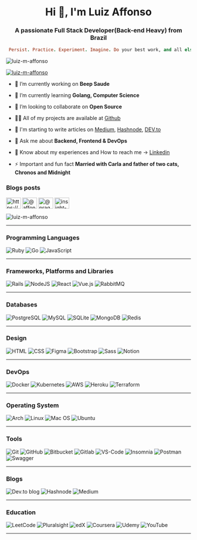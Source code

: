 <h1 align="center">Hi 👋, I'm Luiz Affonso</h1>
<h3 align="center">A passionate Full Stack Developer(Back-end Heavy) from Brazil</h3>

```ruby
 Persist. Practice. Experiment. Imagine. Do your best work, and all else will follow. - Sandi Metz
```

<p align="left"> <img src="https://komarev.com/ghpvc/?username=luiz-m-affonso&label=Profile%20views&color=0e75b6&style=flat" alt="luiz-m-affonso" /> </p>

<p align="left"> <a href="https://github.com/ryo-ma/github-profile-trophy"><img src="https://github-profile-trophy.vercel.app/?username=luiz-m-affonso&theme=onedark&row=2" alt="luiz-m-affonso" /></a> </p>

- 🔭 I’m currently working on **Beep Saude**

- 🌱 I’m currently learning **Golang, Computer Science**

- 👯 I’m looking to collaborate on **Open Source**

- 👨‍💻 All of my projects are available at [Github](https://github.com/luiz-m-affonso)

- 📝 I'm starting to write articles on [Medium](https://medium.com/@pragmatic.engineer), [Hashnode](https://hashnode.com/@affonsoluiz), [DEV.to](https://dev.to/luizmaffonso)

- 💬 Ask me about **Backend, Frontend & DevOps**

- 📄 Know about my experiences and How to reach me -> [Linkedin](https://www.linkedin.com/in/luiz-affonsosouza/)

- ⚡ Important and fun fact **Married with Carla and father of two cats, Chronos and Midnight**

### Blogs posts
<!-- BLOG-POST-LIST:START -->
<p align="left">
<a href="https://dev.to/https://dev.to/luizmaffonso" target="blank"><img align="center" src="https://raw.githubusercontent.com/rahuldkjain/github-profile-readme-generator/master/src/images/icons/Social/devto.svg" alt="https://dev.to/luizmaffonso" height="30" width="40" /></a>
<a href="https://hashnode.com/@affonsoluiz" target="blank"><img align="center" src="https://raw.githubusercontent.com/rahuldkjain/github-profile-readme-generator/master/src/images/icons/Social/hashnode.svg" alt="@affonsoluiz" height="30" width="40" /></a>
<a href="https://medium.com/@pragmatic.engineer" target="blank"><img align="center" src="https://raw.githubusercontent.com/rahuldkjain/github-profile-readme-generator/master/src/images/icons/Social/medium.svg" alt="@pragmatic.engineer" height="30" width="40" /></a>
<a href="https://www.leetcode.com/insight-creator" target="blank"><img align="center" src="https://raw.githubusercontent.com/rahuldkjain/github-profile-readme-generator/master/src/images/icons/Social/leet-code.svg" alt="insight-creator" height="30" width="40" /></a>
</p>
<!-- BLOG-POST-LIST:END -->

<!-- <h3 align="left">Languages and Tools:</h3>
<p align="left"> <a href="https://angular.io" target="_blank" rel="noreferrer"> <img src="https://angular.io/assets/images/logos/angular/angular.svg" alt="angular" width="40" height="40"/> </a> <a href="https://aws.amazon.com" target="_blank" rel="noreferrer"> <img src="https://raw.githubusercontent.com/devicons/devicon/master/icons/amazonwebservices/amazonwebservices-original-wordmark.svg" alt="aws" width="40" height="40"/> </a> <a href="https://azure.microsoft.com/en-in/" target="_blank" rel="noreferrer"> <img src="https://www.vectorlogo.zone/logos/microsoft_azure/microsoft_azure-icon.svg" alt="azure" width="40" height="40"/> </a> <a href="https://getbootstrap.com" target="_blank" rel="noreferrer"> <img src="https://raw.githubusercontent.com/devicons/devicon/master/icons/bootstrap/bootstrap-plain-wordmark.svg" alt="bootstrap" width="40" height="40"/> </a> <a href="https://www.w3schools.com/css/" target="_blank" rel="noreferrer"> <img src="https://raw.githubusercontent.com/devicons/devicon/master/icons/css3/css3-original-wordmark.svg" alt="css3" width="40" height="40"/> </a> <a href="https://www.cypress.io" target="_blank" rel="noreferrer"> <img src="https://raw.githubusercontent.com/simple-icons/simple-icons/6e46ec1fc23b60c8fd0d2f2ff46db82e16dbd75f/icons/cypress.svg" alt="cypress" width="40" height="40"/> </a> <a href="https://www.docker.com/" target="_blank" rel="noreferrer"> <img src="https://raw.githubusercontent.com/devicons/devicon/master/icons/docker/docker-original-wordmark.svg" alt="docker" width="40" height="40"/> </a> <a href="https://dotnet.microsoft.com/" target="_blank" rel="noreferrer"> <img src="https://raw.githubusercontent.com/devicons/devicon/master/icons/dot-net/dot-net-original-wordmark.svg" alt="dotnet" width="40" height="40"/> </a> <a href="https://www.elastic.co" target="_blank" rel="noreferrer"> <img src="https://www.vectorlogo.zone/logos/elastic/elastic-icon.svg" alt="elasticsearch" width="40" height="40"/> </a> <a href="https://elixir-lang.org" target="_blank" rel="noreferrer"> <img src="https://www.vectorlogo.zone/logos/elixir-lang/elixir-lang-icon.svg" alt="elixir" width="40" height="40"/> </a> <a href="https://expressjs.com" target="_blank" rel="noreferrer"> <img src="https://raw.githubusercontent.com/devicons/devicon/master/icons/express/express-original-wordmark.svg" alt="express" width="40" height="40"/> </a> <a href="https://www.figma.com/" target="_blank" rel="noreferrer"> <img src="https://www.vectorlogo.zone/logos/figma/figma-icon.svg" alt="figma" width="40" height="40"/> </a> <a href="https://firebase.google.com/" target="_blank" rel="noreferrer"> <img src="https://www.vectorlogo.zone/logos/firebase/firebase-icon.svg" alt="firebase" width="40" height="40"/> </a> <a href="https://www.gatsbyjs.com/" target="_blank" rel="noreferrer"> <img src="https://www.vectorlogo.zone/logos/gatsbyjs/gatsbyjs-icon.svg" alt="gatsby" width="40" height="40"/> </a> <a href="https://git-scm.com/" target="_blank" rel="noreferrer"> <img src="https://www.vectorlogo.zone/logos/git-scm/git-scm-icon.svg" alt="git" width="40" height="40"/> </a> <a href="https://golang.org" target="_blank" rel="noreferrer"> <img src="https://raw.githubusercontent.com/devicons/devicon/master/icons/go/go-original.svg" alt="go" width="40" height="40"/> </a> <a href="https://heroku.com" target="_blank" rel="noreferrer"> <img src="https://www.vectorlogo.zone/logos/heroku/heroku-icon.svg" alt="heroku" width="40" height="40"/> </a> <a href="https://www.w3.org/html/" target="_blank" rel="noreferrer"> <img src="https://raw.githubusercontent.com/devicons/devicon/master/icons/html5/html5-original-wordmark.svg" alt="html5" width="40" height="40"/> </a> <a href="https://developer.mozilla.org/en-US/docs/Web/JavaScript" target="_blank" rel="noreferrer"> <img src="https://raw.githubusercontent.com/devicons/devicon/master/icons/javascript/javascript-original.svg" alt="javascript" width="40" height="40"/> </a> <a href="https://kafka.apache.org/" target="_blank" rel="noreferrer"> <img src="https://www.vectorlogo.zone/logos/apache_kafka/apache_kafka-icon.svg" alt="kafka" width="40" height="40"/> </a> <a href="https://kubernetes.io" target="_blank" rel="noreferrer"> <img src="https://www.vectorlogo.zone/logos/kubernetes/kubernetes-icon.svg" alt="kubernetes" width="40" height="40"/> </a> <a href="https://www.linux.org/" target="_blank" rel="noreferrer"> <img src="https://raw.githubusercontent.com/devicons/devicon/master/icons/linux/linux-original.svg" alt="linux" width="40" height="40"/> </a> <a href="https://www.mongodb.com/" target="_blank" rel="noreferrer"> <img src="https://raw.githubusercontent.com/devicons/devicon/master/icons/mongodb/mongodb-original-wordmark.svg" alt="mongodb" width="40" height="40"/> </a> <a href="https://www.microsoft.com/en-us/sql-server" target="_blank" rel="noreferrer"> <img src="https://www.svgrepo.com/show/303229/microsoft-sql-server-logo.svg" alt="mssql" width="40" height="40"/> </a> <a href="https://www.mysql.com/" target="_blank" rel="noreferrer"> <img src="https://raw.githubusercontent.com/devicons/devicon/master/icons/mysql/mysql-original-wordmark.svg" alt="mysql" width="40" height="40"/> </a> <a href="https://nextjs.org/" target="_blank" rel="noreferrer"> <img src="https://cdn.worldvectorlogo.com/logos/nextjs-2.svg" alt="nextjs" width="40" height="40"/> </a> <a href="https://www.nginx.com" target="_blank" rel="noreferrer"> <img src="https://raw.githubusercontent.com/devicons/devicon/master/icons/nginx/nginx-original.svg" alt="nginx" width="40" height="40"/> </a> <a href="https://nodejs.org" target="_blank" rel="noreferrer"> <img src="https://raw.githubusercontent.com/devicons/devicon/master/icons/nodejs/nodejs-original-wordmark.svg" alt="nodejs" width="40" height="40"/> </a> <a href="https://www.postgresql.org" target="_blank" rel="noreferrer"> <img src="https://raw.githubusercontent.com/devicons/devicon/master/icons/postgresql/postgresql-original-wordmark.svg" alt="postgresql" width="40" height="40"/> </a> <a href="https://postman.com" target="_blank" rel="noreferrer"> <img src="https://www.vectorlogo.zone/logos/getpostman/getpostman-icon.svg" alt="postman" width="40" height="40"/> </a> <a href="https://www.rabbitmq.com" target="_blank" rel="noreferrer"> <img src="https://www.vectorlogo.zone/logos/rabbitmq/rabbitmq-icon.svg" alt="rabbitMQ" width="40" height="40"/> </a> <a href="https://rubyonrails.org" target="_blank" rel="noreferrer"> <img src="https://raw.githubusercontent.com/devicons/devicon/master/icons/rails/rails-original-wordmark.svg" alt="rails" width="40" height="40"/> </a> <a href="https://reactjs.org/" target="_blank" rel="noreferrer"> <img src="https://raw.githubusercontent.com/devicons/devicon/master/icons/react/react-original-wordmark.svg" alt="react" width="40" height="40"/> </a> <a href="https://redis.io" target="_blank" rel="noreferrer"> <img src="https://raw.githubusercontent.com/devicons/devicon/master/icons/redis/redis-original-wordmark.svg" alt="redis" width="40" height="40"/> </a> <a href="https://www.ruby-lang.org/en/" target="_blank" rel="noreferrer"> <img src="https://raw.githubusercontent.com/devicons/devicon/master/icons/ruby/ruby-original.svg" alt="ruby" width="40" height="40"/> </a> <a href="https://sass-lang.com" target="_blank" rel="noreferrer"> <img src="https://raw.githubusercontent.com/devicons/devicon/master/icons/sass/sass-original.svg" alt="sass" width="40" height="40"/> </a> <a href="https://www.sqlite.org/" target="_blank" rel="noreferrer"> <img src="https://www.vectorlogo.zone/logos/sqlite/sqlite-icon.svg" alt="sqlite" width="40" height="40"/> </a> <a href="https://www.typescriptlang.org/" target="_blank" rel="noreferrer"> <img src="https://raw.githubusercontent.com/devicons/devicon/master/icons/typescript/typescript-original.svg" alt="typescript" width="40" height="40"/> </a> <a href="https://webpack.js.org" target="_blank" rel="noreferrer"> <img src="https://raw.githubusercontent.com/devicons/devicon/d00d0969292a6569d45b06d3f350f463a0107b0d/icons/webpack/webpack-original-wordmark.svg" alt="webpack" width="40" height="40"/> </a> </p> -->

<!-- <h3 align="left">Support:</h3>
<p><a href="https://www.buymeacoffee.com/https://www.buymeacoffee.com/luizmaffon6"> <img align="left" src="https://cdn.buymeacoffee.com/buttons/v2/default-yellow.png" height="50" width="210" alt="https://www.buymeacoffee.com/luizmaffon6" /></a></p><br><br> -->
<!-- 
<p><img align="left" src="https://github-readme-stats.vercel.app/api/top-langs?username=luiz-m-affonso&show_icons=true&locale=en&layout=compact" alt="luiz-m-affonso" /></p>

<p>&nbsp;<img align="center" src="https://github-readme-stats.vercel.app/api?username=luiz-m-affonso&show_icons=true&locale=en" alt="luiz-m-affonso" /></p> -->

<p><img align="center" src="https://github-readme-streak-stats.herokuapp.com/?user=luiz-m-affonso&&theme=dark" alt="luiz-m-affonso" /></p>

____________________________

### **Programming Languages**

  ![Ruby](https://img.shields.io/badge/ruby-%23CC342D.svg?style=for-the-badge&logo=ruby&logoColor=white)
  ![Go](https://img.shields.io/badge/go-%2300ADD8.svg?style=for-the-badge&logo=go&logoColor=white)
  ![JavaScript](https://img.shields.io/badge/javascript-%23323330.svg?style=for-the-badge&logo=javascript&logoColor=%23F7DF1E)
____________________________

### **Frameworks, Platforms and Libraries**

  ![Rails](https://img.shields.io/badge/Ruby_on_Rails-CC0000?style=for-the-badge&logo=ruby-on-rails&logoColor=white)
  ![NodeJS](https://img.shields.io/badge/Node.js-339933?style=for-the-badge&logo=nodedotjs&logoColor=white)
  ![React](https://img.shields.io/badge/React-20232A?style=for-the-badge&logo=react&logoColor=61DAFB)
  ![Vue.js](https://img.shields.io/badge/vuejs-%2335495e.svg?style=for-the-badge&logo=vuedotjs&logoColor=%234FC08D)
  ![RabbitMQ](https://img.shields.io/badge/Rabbitmq-FF6600?style=for-the-badge&logo=rabbitmq&logoColor=white)
____________________________

### **Databases**

  ![PostgreSQL](https://img.shields.io/badge/PostgreSQL-316192?style=for-the-badge&logo=postgresql&logoColor=white)
  ![MySQL](https://img.shields.io/badge/MySQL-00000F?style=for-the-badge&logo=mysql&logoColor=white)
  ![SQLite](https://img.shields.io/badge/sqlite-%2307405e.svg?style=for-the-badge&logo=sqlite&logoColor=white)
  ![MongoDB](https://img.shields.io/badge/MongoDB-%234ea94b.svg?style=for-the-badge&logo=mongodb&logoColor=white)
  ![Redis](https://img.shields.io/badge/redis-%23DD0031.svg?&style=for-the-badge&logo=redis&logoColor=white)
___________________________

### **Design** 
  
  ![HTML](https://img.shields.io/badge/HTML5-E34F26?style=for-the-badge&logo=html5&logoColor=white)
  ![CSS](https://img.shields.io/badge/CSS3-1572B6?style=for-the-badge&logo=css3&logoColor=white)
  ![Figma](https://img.shields.io/badge/Figma-F24E1E?style=for-the-badge&logo=figma&logoColor=white)
  ![Bootstrap](https://img.shields.io/badge/Bootstrap-563D7C?style=for-the-badge&logo=bootstrap&logoColor=white)
  ![Sass](https://img.shields.io/badge/Sass-CC6699?style=for-the-badge&logo=sass&logoColor=white)
  ![Notion](https://img.shields.io/badge/Notion-000000?style=for-the-badge&logo=notion&logoColor=white)
____________________________

### **DevOps**
  
  ![Docker](https://img.shields.io/badge/Docker-2CA5E0?style=for-the-badge&logo=docker&logoColor=white)
  ![Kubernetes](https://img.shields.io/badge/kubernetes-%23326ce5.svg?style=for-the-badge&logo=kubernetes&logoColor=white)
  ![AWS](https://img.shields.io/badge/AWS-%23FF9900.svg?style=for-the-badge&logo=amazon-aws&logoColor=white)
  ![Heroku](https://img.shields.io/badge/heroku-%23430098.svg?style=for-the-badge&logo=heroku&logoColor=white)
  ![Terraform](https://img.shields.io/badge/terraform-%235835CC.svg?style=for-the-badge&logo=terraform&logoColor=white)
____________________________

### **Operating System** 
 
  ![Arch](https://img.shields.io/badge/Arch%20Linux-1793D1?logo=arch-linux&logoColor=fff&style=for-the-badge)
  ![Linux](https://img.shields.io/badge/Linux-FCC624?style=for-the-badge&logo=linux&logoColor=black)
  ![Mac OS](https://img.shields.io/badge/mac%20os-000000?style=for-the-badge&logo=macos&logoColor=F0F0F0)
  ![Ubuntu](https://img.shields.io/badge/Ubuntu-E95420?style=for-the-badge&logo=ubuntu&logoColor=white)
____________________________

### **Tools**

  ![Git](https://img.shields.io/badge/Git-F05032?style=for-the-badge&logo=git&logoColor=white)
  ![GitHub](https://img.shields.io/badge/GitHub-100000?style=for-the-badge&logo=github&logoColor=white)
  ![Bitbucket](https://img.shields.io/badge/Bitbucket-330F63?style=for-the-badge&logo=bitbucket&logoColor=white)
  ![Gitlab](https://img.shields.io/badge/GitLab-330F63?style=for-the-badge&logo=gitlab&logoColor=white)
  ![VS-Code](https://img.shields.io/badge/Visual_Studio_Code-0078D4?style=for-the-badge&logo=visual%20studio%20code&logoColor=white)
  ![Insomnia](https://img.shields.io/badge/Insomnia-5849be?style=for-the-badge&logo=Insomnia&logoColor=white)
  ![Postman](https://img.shields.io/badge/Postman-FF6C37?style=for-the-badge&logo=Postman&logoColor=white)
  ![Swagger](https://img.shields.io/badge/-Swagger-%23Clojure?style=for-the-badge&logo=swagger&logoColor=white)
____________________________
  
### **Blogs** 
  
  ![Dev.to blog](https://img.shields.io/badge/dev.to-0A0A0A?style=for-the-badge&logo=dev.to&logoColor=white)
  ![Hashnode](https://img.shields.io/badge/Hashnode-2962FF?style=for-the-badge&logo=hashnode&logoColor=white)
  ![Medium](https://img.shields.io/badge/Medium-12100E?style=for-the-badge&logo=medium&logoColor=white) 
  
____________________________

### **Education** 
  
  ![LeetCode](https://img.shields.io/badge/LeetCode-000000?style=for-the-badge&logo=LeetCode&logoColor=#d16c06)
  ![Pluralsight](https://img.shields.io/badge/Pluralsight-EE3057?style=for-the-badge&logo=pluralsight&logoColor=white)
  ![edX](https://img.shields.io/badge/edX-%2302262B.svg?style=for-the-badge&logo=edX&logoColor=white)
  ![Coursera](https://img.shields.io/badge/Coursera-%230056D2.svg?style=for-the-badge&logo=Coursera&logoColor=white)
  ![Udemy](https://img.shields.io/badge/Udemy-A435F0?style=for-the-badge&logo=Udemy&logoColor=white)
  ![YouTube](https://img.shields.io/badge/YouTube-%23FF0000.svg?style=for-the-badge&logo=YouTube&logoColor=white)
  
____________________________
<!--   <a href="https://app.daily.dev/luiz_m_01"><img src="https://api.daily.dev/devcards/68fcf769c36d4b55b4d154a4f4b8f999.png?r=0dj" width="400" alt="Luiz Affonso's Dev Card"/></a> -->

